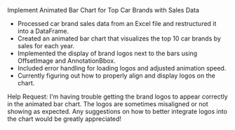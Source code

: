 Implement Animated Bar Chart for Top Car Brands with Sales Data
- Processed car brand sales data from an Excel file and restructured it into a DataFrame.
- Created an animated bar chart that visualizes the top 10 car brands by sales for each year.
- Implemented the display of brand logos next to the bars using OffsetImage and AnnotationBbox.
- Included error handling for loading logos and adjusted animation speed.
- Currently figuring out how to properly align and display logos on the chart. 

Help Request: I'm having trouble getting the brand logos to appear correctly in the animated bar chart. The logos are sometimes misaligned or not showing as expected. Any suggestions on how to better integrate logos into the chart would be greatly appreciated!
